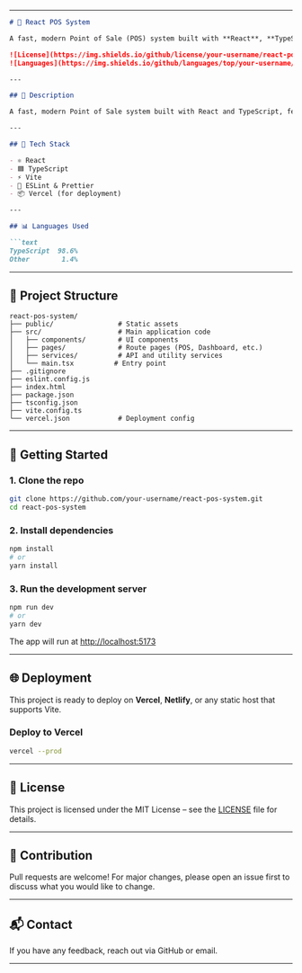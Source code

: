 
---

````markdown
# 🧾 React POS System

A fast, modern Point of Sale (POS) system built with **React**, **TypeScript**, and **Vite**, designed for speed, scalability, and clean user interface. Ideal for retail, restaurants, and small businesses.

![License](https://img.shields.io/github/license/your-username/react-pos-system)
![Languages](https://img.shields.io/github/languages/top/your-username/react-pos-system)

---

## 📖 Description

A fast, modern Point of Sale system built with React and TypeScript, featuring modular components, clean UI, and Vite setup.

---

## 🧰 Tech Stack

- ⚛️ React
- 🟦 TypeScript
- ⚡ Vite
- 🎯 ESLint & Prettier
- 📦 Vercel (for deployment)

---

## 📊 Languages Used

```text
TypeScript  98.6%
Other        1.4%
````

---

## 📂 Project Structure

```
react-pos-system/
├── public/                # Static assets
├── src/                   # Main application code
│   ├── components/        # UI components
│   ├── pages/             # Route pages (POS, Dashboard, etc.)
│   ├── services/          # API and utility services
│   └── main.tsx          # Entry point
├── .gitignore
├── eslint.config.js
├── index.html
├── package.json
├── tsconfig.json
├── vite.config.ts
└── vercel.json            # Deployment config
```

---

## 🚀 Getting Started

### 1. Clone the repo

```bash
git clone https://github.com/your-username/react-pos-system.git
cd react-pos-system
```

### 2. Install dependencies

```bash
npm install
# or
yarn install
```

### 3. Run the development server

```bash
npm run dev
# or
yarn dev
```

The app will run at [http://localhost:5173](http://localhost:5173)

---

## 🌐 Deployment

This project is ready to deploy on **Vercel**, **Netlify**, or any static host that supports Vite.

### Deploy to Vercel

```bash
vercel --prod
```

---

## 📄 License

This project is licensed under the MIT License – see the [LICENSE](LICENSE) file for details.

---

## 🙌 Contribution

Pull requests are welcome! For major changes, please open an issue first to discuss what you would like to change.

---

## 📬 Contact

If you have any feedback, reach out via GitHub or email.

---

```

```
